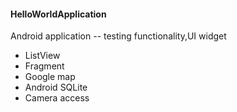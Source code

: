 #### HelloWorldApplication
Android application -- testing functionality,UI widget

* ListView
* Fragment
* Google map
* Android SQLite 
* Camera access
